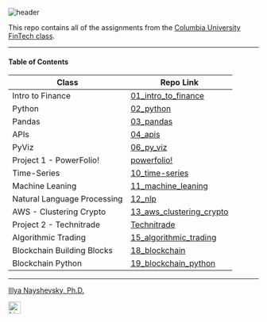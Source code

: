 ![header](https://capsule-render.vercel.app/api?type=waving&color=timeAuto&width=1000&height=100&section=header&text=Columbia%20University%20FinTech%20-%20Portfolio&fontSize=30&fontColor=black)

<!--- the header is made with: https://github.com/kyechan99/capsule-render -->

This repo contains all of the assignments from the [Columbia University FinTech class](https://bootcamp.cvn.columbia.edu/fintech/).

---

#### Table of Contents

| Class                       | Repo Link                                                                                                    |
|-----------------------------|--------------------------------------------------------------------------------------------------------------|
| Intro to Finance            | [01_intro_to_finance](https://github.com/illyanyc/cu_fintech_assignments/tree/main/01_intro_to_finance)      |
| Python                      | [02_python](https://github.com/illyanyc/cu_fintech_assignments/tree/main/02_python)                          |
| Pandas                      | [03_pandas](https://github.com/illyanyc/cu_fintech_assignments/tree/main/03_pandas)                          |
| APIs                        | [04_apis](https://github.com/illyanyc/cu_fintech_assignments/tree/main/04_apis)                              |
| PyViz                       | [06_py_viz](https://github.com/illyanyc/cu_fintech_assignments/tree/main/06_py_viz)                          |
| Project 1 - PowerFolio!     | [powerfolio!](https://github.com/illyanyc/powerfolio)                                                        |
| Time-Series                 | [10_time-series](https://github.com/illyanyc/cu_fintech_assignments/tree/main/10_time_series)                |
| Machine Leaning             | [11_machine_leaning](https://github.com/illyanyc/cu_fintech_assignments/tree/main/11_machine_learning)       |
| Natural Language Processing | [12_nlp](https://github.com/illyanyc/cu_fintech_assignments/tree/main/12_nlp)                                |
| AWS - Clustering Crypto     | [13_aws_clustering_crypto](https://github.com/illyanyc/unit13-ClusteringCrypto)                              |
| Project 2 - Technitrade     | [Technitrade](https://github.com/illyanyc/technitrade)                                                       |
| Algorithmic Trading         | [15_algorithmic_trading](https://github.com/illyanyc/cu_fintech_assignments/tree/main/15_algorithmic_trading)|
| Blockchain Building Blocks  | [18_blockchain](https://github.com/illyanyc/cu_fintech_assignments/tree/main/18_blockchain)                  |
| Blockchain Python           | [19_blockchain_python](https://github.com/illyanyc/cu_fintech_assignments/tree/main/19_blockchain_python)    |

---

[Illya Nayshevsky, Ph.D.](www.illya.bio) <br>

[<img src="https://cdn2.auth0.com/docs/media/connections/linkedin.png" alt="LinkedIn -  Illya Nayshevsky" width=25/>](https://www.linkedin.com/in/illyanayshevskyy/)
